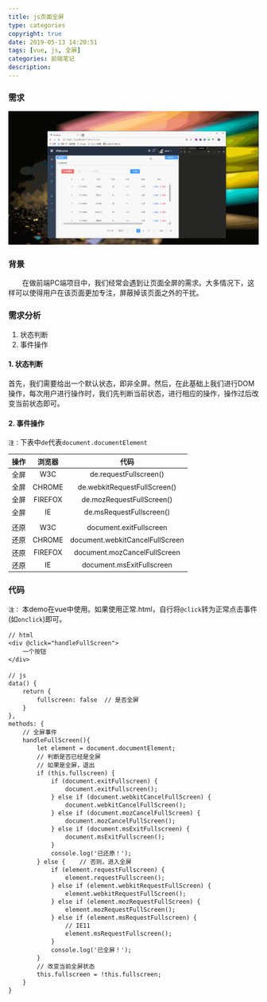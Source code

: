 ```yaml
---
title: js页面全屏
type: categories
copyright: true
date: 2019-05-13 14:20:51
tags: [vue, js, 全屏]
categories: 前端笔记
description:
---
```

### 需求
![页面全屏](/images/posts/页面全屏.gif '页面全屏')

<!--more-->

### 背景
&emsp;&emsp;在做前端PC端项目中，我们经常会遇到让页面全屏的需求。大多情况下，这样可以使得用户在该页面更加专注，屏蔽掉该页面之外的干扰。

### 需求分析
1. 状态判断
2. 事件操作
#### 1. 状态判断
首先，我们需要给出一个默认状态，即非全屏。然后，在此基础上我们进行DOM操作，每次用户进行操作时，我们先判断当前状态，进行相应的操作，操作过后改变当前状态即可。
#### 2. 事件操作
`注：`下表中`de`代表`document.documentElement`

|操作|浏览器|代码|
|:--:|:--:|:--:|
|全屏|W3C|de.requestFullscreen()|
|全屏|CHROME|de.webkitRequestFullScreen()|
|全屏|FIREFOX|de.mozRequestFullScreen()|
|全屏|IE|de.msRequestFullscreen()|
| | | |
|还原|W3C|document.exitFullscreen|
|还原|CHROME|document.webkitCancelFullScreen|
|还原|FIREFOX|document.mozCancelFullScreen|
|还原|IE|document.msExitFullscreen|

### 代码
`注：` 本demo在vue中使用。如果使用正常.html，自行将`@click`转为正常点击事件(如`onclick`)即可。
```
// html
<div @click="handleFullScreen">
	一个按钮
</div>

// js
data() {
	return {
		fullscreen: false  // 是否全屏
	}
},
methods: {
	// 全屏事件
	handleFullScreen(){
		let element = document.documentElement;
		// 判断是否已经是全屏
		// 如果是全屏，退出
		if (this.fullscreen) {
			if (document.exitFullscreen) {
				document.exitFullscreen();
			} else if (document.webkitCancelFullScreen) {
				document.webkitCancelFullScreen();
			} else if (document.mozCancelFullScreen) {
				document.mozCancelFullScreen();
			} else if (document.msExitFullscreen) {
				document.msExitFullscreen();
			}
			console.log('已还原！');
		} else {	// 否则，进入全屏
			if (element.requestFullscreen) {
				element.requestFullscreen();
			} else if (element.webkitRequestFullScreen) {
				element.webkitRequestFullScreen();
			} else if (element.mozRequestFullScreen) {
				element.mozRequestFullScreen();
			} else if (element.msRequestFullscreen) {
				// IE11
				element.msRequestFullscreen();
			}
			console.log('已全屏！');
		}
		// 改变当前全屏状态
		this.fullscreen = !this.fullscreen;
	}
}

```
